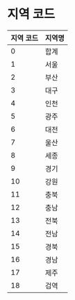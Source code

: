 # 지역 코드

|지역 코드|지역명|
|--|--|
|0|합계|
|1|서울|
|2|부산|
|3|대구|
|4|인천|
|5|광주|
|6|대전|
|7|울산|
|8|세종|
|9|경기|
|10|강원|
|11|충북|
|12|충남|
|13|전북|
|14|전남|
|15|경북|
|16|경남|
|17|제주|
|18|검역|
